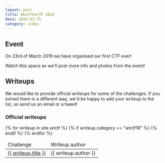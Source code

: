 ```yaml
---
layout: post
title: WhatTheCTF 2019
date: 2019-03-25
category: index
---
```


## Event

On 23rd of March 2019 we have organised our first CTF ever! 

Watch this space as we'll post more info and photos from the event!

## Writeups

We would like to provide official writeups for some of the challenges. If you solved them in a different way, we'd be happy to add your writeup to the list, so send us an email or a tweet! 

### Official writeups
<table class="table-fixed table-striped">
  <thead>
    <td> Challenge </td>
    <td> Writeup author </td>
  </thead>
{% for writeup in site.wtctf %}
{% if writeup.category == "wtctf19" %}
  <tr>
    <td><a href="{{ writeup.url | prepend: site.url }}" target="_new">{{ writeup.title }}</a></td>
    <td>{{ writeup.author }}</td>
  </tr>
{% endif %}
{% endfor %}
</table>
